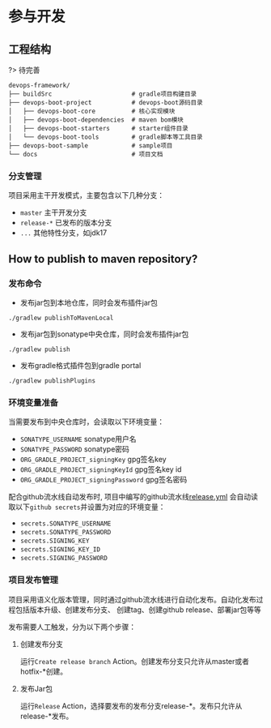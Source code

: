 # 参与开发

## 工程结构
?> 待完善

```shell script
devops-framework/
├── buildSrc                      # gradle项目构建目录
├── devops-boot-project           # devops-boot源码目录
│   ├── devops-boot-core          # 核心实现模块
│   ├── devops-boot-dependencies  # maven bom模块
│   ├── devops-boot-starters      # starter组件目录
│   └── devops-boot-tools         # gradle脚本等工具目录
├── devops-boot-sample            # sample项目
└── docs                          # 项目文档
```

### 分支管理
项目采用主干开发模式，主要包含以下几种分支：

* `master` 主干开发分支
* `release-*` 已发布的版本分支
* `...` 其他特性分支，如jdk17

## How to publish to maven repository?

### 发布命令
- 发布jar包到本地仓库，同时会发布插件jar包
```shell script
./gradlew publishToMavenLocal
```

- 发布jar包到sonatype中央仓库，同时会发布插件jar包
```shell script
./gradlew publish
```

- 发布gradle格式插件包到gradle portal
```shell script
./gradlew publishPlugins
```

### 环境变量准备
当需要发布到中央仓库时，会读取以下环境变量：

- `SONATYPE_USERNAME`  sonatype用户名
- `SONATYPE_PASSWORD`  sonatype密码
- `ORG_GRADLE_PROJECT_signingKey`  gpg签名key
- `ORG_GRADLE_PROJECT_signingKeyId`  gpg签名key id
- `ORG_GRADLE_PROJECT_signingPassword`  gpg签名密码

配合github流水线自动发布时, 项目中编写的github流水线[release.yml](../.github/workflows/release.yml)
会自动读取以下`github secrets`并设置为对应的环境变量：

- `secrets.SONATYPE_USERNAME`
- `secrets.SONATYPE_PASSWORD`
- `secrets.SIGNING_KEY`
- `secrets.SIGNING_KEY_ID`
- `secrets.SIGNING_PASSWORD`

### 项目发布管理
项目采用语义化版本管理，同时通过github流水线进行自动化发布。自动化发布过程包括版本升级、创建发布分支、
创建tag、创建github release、部署jar包等等

发布需要人工触发，分为以下两个步骤：
1. 创建发布分支
   
   运行`Create release branch` Action。创建发布分支只允许从master或者hotfix-*创建。
2. 发布Jar包
   
   运行`Release` Action，选择要发布的发布分支release-*。发布只允许从release-*发布。
